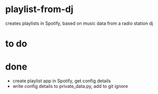# playlist-from-dj
creates playlists in Spotify, based on music data from a radio station dj

# to do

# done
- create playlist app in Spotify, get config details
- write config details to private_data.py, add to git ignore
